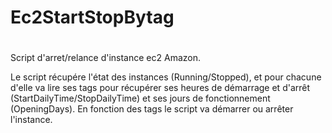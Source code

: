 # Ec2StartStopBytag
#
Script d'arret/relance d'instance ec2 Amazon.

Le script récupére l'état des instances (Running/Stopped), et pour chacune d'elle va lire ses tags pour récupérer ses heures
de démarrage et d'arrêt (StartDailyTime/StopDailyTime) et ses jours de fonctionnement (OpeningDays).
En fonction des tags le script va démarrer ou arrêter l'instance.
